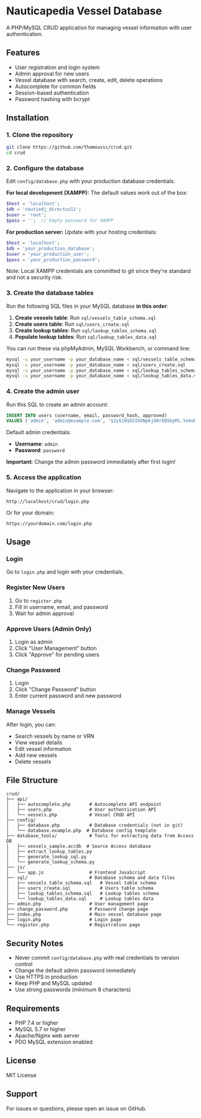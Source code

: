 # Nauticapedia Vessel Database

A PHP/MySQL CRUD application for managing vessel information with user authentication.

## Features

- User registration and login system
- Admin approval for new users
- Vessel database with search, create, edit, delete operations
- Autocomplete for common fields
- Session-based authentication
- Password hashing with bcrypt

## Installation

### 1. Clone the repository

```bash
git clone https://github.com/thomouvic/crud.git
cd crud
```

### 2. Configure the database

Edit `config/database.php` with your production database credentials:

**For local development (XAMPP):** The default values work out of the box:
```php
$host = 'localhost';
$db = 'nautiedj_directus11';
$user = 'root';
$pass = '';  // Empty password for XAMPP
```

**For production server:** Update with your hosting credentials:
```php
$host = 'localhost';
$db = 'your_production_database';
$user = 'your_production_user';
$pass = 'your_production_password';
```

Note: Local XAMPP credentials are committed to git since they're standard and not a security risk.

### 3. Create the database tables

Run the following SQL files in your MySQL database **in this order**:

1. **Create vessels table**: Run `sql/vessels_table_schema.sql`
2. **Create users table**: Run `sql/users_create.sql`
3. **Create lookup tables**: Run `sql/lookup_tables_schema.sql`
4. **Populate lookup tables**: Run `sql/lookup_tables_data.sql`

You can run these via phpMyAdmin, MySQL Workbench, or command line:

```bash
mysql -u your_username -p your_database_name < sql/vessels_table_schema.sql
mysql -u your_username -p your_database_name < sql/users_create.sql
mysql -u your_username -p your_database_name < sql/lookup_tables_schema.sql
mysql -u your_username -p your_database_name < sql/lookup_tables_data.sql
```

### 4. Create the admin user

Run this SQL to create an admin account:

```sql
INSERT INTO users (username, email, password_hash, approved)
VALUES ('admin', 'admin@example.com', '$2y$10$92IXUNpkjO0rOQ5byMi.Ye4oKoEa3Ro9llC/.og/at2.uheWG/igi', b'1');
```

Default admin credentials:
- **Username**: `admin`
- **Password**: `password`

**Important**: Change the admin password immediately after first login!

### 5. Access the application

Navigate to the application in your browser:

```
http://localhost/crud/login.php
```

Or for your domain:

```
https://yourdomain.com/login.php
```

## Usage

### Login

Go to `login.php` and login with your credentials.

### Register New Users

1. Go to `register.php`
2. Fill in username, email, and password
3. Wait for admin approval

### Approve Users (Admin Only)

1. Login as admin
2. Click "User Management" button
3. Click "Approve" for pending users

### Change Password

1. Login
2. Click "Change Password" button
3. Enter current password and new password

### Manage Vessels

After login, you can:
- Search vessels by name or VRN
- View vessel details
- Edit vessel information
- Add new vessels
- Delete vessels

## File Structure

```
crud/
├── api/
│   ├── autocomplete.php       # Autocomplete API endpoint
│   ├── users.php              # User authentication API
│   └── vessels.php            # Vessel CRUD API
├── config/
│   ├── database.php           # Database credentials (not in git)
│   └── database.example.php  # Database config template
├── database_tools/            # Tools for extracting data from Access DB
│   ├── vessels_sample.accdb  # Source Access database
│   ├── extract_lookup_tables.py
│   ├── generate_lookup_sql.py
│   └── generate_lookup_schema.py
├── js/
│   └── app.js                 # Frontend JavaScript
├── sql/                       # Database schema and data files
│   ├── vessels_table_schema.sql   # Vessel table schema
│   ├── users_create.sql           # Users table schema
│   ├── lookup_tables_schema.sql   # Lookup tables schema
│   └── lookup_tables_data.sql     # Lookup tables data
├── admin.php                  # User management page
├── change_password.php        # Password change page
├── index.php                  # Main vessel database page
├── login.php                  # Login page
└── register.php               # Registration page
```

## Security Notes

- Never commit `config/database.php` with real credentials to version control
- Change the default admin password immediately
- Use HTTPS in production
- Keep PHP and MySQL updated
- Use strong passwords (minimum 8 characters)

## Requirements

- PHP 7.4 or higher
- MySQL 5.7 or higher
- Apache/Nginx web server
- PDO MySQL extension enabled

## License

MIT License

## Support

For issues or questions, please open an issue on GitHub.
